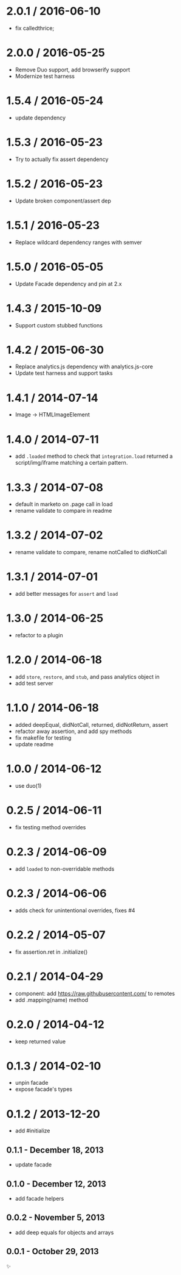
2.0.1 / 2016-06-10
==================

  * fix calledthrice;

2.0.0 / 2016-05-25
==================

  * Remove Duo support, add browserify support
  * Modernize test harness

1.5.4 / 2016-05-24
==================

  * update dependency

1.5.3 / 2016-05-23
==================

 * Try to actually fix assert dependency

1.5.2 / 2016-05-23
==================

 * Update broken component/assert dep

1.5.1 / 2016-05-23
==================

 * Replace wildcard dependency ranges with semver

1.5.0 / 2016-05-05
==================

 * Update Facade dependency and pin at 2.x

1.4.3 / 2015-10-09
==================

 * Support custom stubbed functions

1.4.2 / 2015-06-30
==================

 * Replace analytics.js dependency with analytics.js-core
 * Update test harness and support tasks

1.4.1 / 2014-07-14
==================

 * Image -> HTMLImageElement

1.4.0 / 2014-07-11
==================

 * add `.loaded` method to check that `integration.load` returned a script/img/iframe matching a certain pattern.

1.3.3 / 2014-07-08
==================

 * default in marketo on .page call in load
 * rename validate to compare in readme

1.3.2 / 2014-07-02
==================

 * rename validate to compare, rename notCalled to didNotCall

1.3.1 / 2014-07-01
==================
 
 * add better messages for `assert` and `load`

1.3.0 / 2014-06-25
==================

 * refactor to a plugin

1.2.0 / 2014-06-18
==================

 * add `store`, `restore`, and `stub`, and pass analytics object in
 * add test server

1.1.0 / 2014-06-18
==================

 * added deepEqual, didNotCall, returned, didNotReturn, assert
 * refactor away assertion, and add spy methods
 * fix makefile for testing
 * update readme

1.0.0 / 2014-06-12
==================

 * use duo(1)

0.2.5 / 2014-06-11
==================

 * fix testing method overrides

0.2.3 / 2014-06-09
==================

 * add `loaded` to non-overridable methods

0.2.3 / 2014-06-06
==================

 * adds check for unintentional overrides, fixes #4

0.2.2 / 2014-05-07
==================

 * fix assertion.ret in .initialize()

0.2.1 / 2014-04-29
==================

 * component: add https://raw.githubusercontent.com/ to remotes
 * add .mapping(name) method

0.2.0 / 2014-04-12
==================

 * keep returned value

0.1.3 / 2014-02-10
==================

 * unpin facade
 * expose facade's types

0.1.2 / 2013-12-20
==================

 * add #initialize

0.1.1 - December 18, 2013
-------------------------
 * update facade

0.1.0 - December 12, 2013
-------------------------
* add facade helpers

0.0.2 - November 5, 2013
------------------------
* add deep equals for objects and arrays

0.0.1 - October 29, 2013
------------------------
:sparkles:
